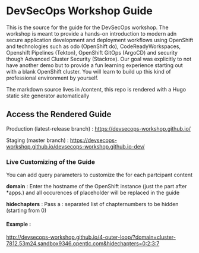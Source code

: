 # DevSecOps Workshop Guide

This is the source for the guide for the DevSecOps workshop. The workshop is meant to provide
a hands-on introduction to modern adn secure application development and deployment workflows using OpenShift and technologies such as odo (OpenShift do), CodeReadyWorkspaces, Openshift Pipelines (Tekton), OpenShift GitOps (ArgoCD) and security though Advanced Cluster Security (Stackrox). Our goal was explicitly to not have another demo but to provide a fun learning experience starting out with a blank OpenShift cluster. You will learn to build up this kind of professional environment by yourself.

The markdown source lives in /content, this repo is rendered with a Hugo static site generator automatically

## Access the Rendered Guide

Production (latest-release branch) : https://devsecops-workshop.github.io/

Staging (master branch) : https://devsecops-workshop.github.io/devsecops-workshop.github.io-dev/

### Live Customizing of the Guide

You can add query parameters to customize the for each partcipant content

**domain** : Enter the hostname of the OpenShift instance (just the part after \*apps.) and all occurences of placeholder <HOSTNAME> will be replaced in the guide

**hidechapters** : Pass a : separated list of chapternumbers to be hidden (starting from 0)

#### Example :

http://devsecops-workshop.github.io/4-outer-loop/?domain=cluster-7812.53m24.sandbox9346.opentlc.com&hidechapters=0:2:3:7
